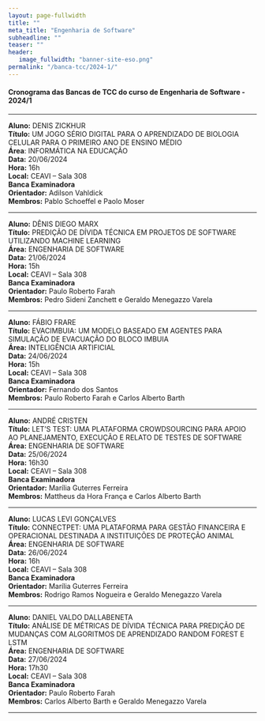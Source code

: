 ```yaml
---
layout: page-fullwidth
title: ""
meta_title: "Engenharia de Software"
subheadline: ""
teaser: ""
header:
   image_fullwidth: "banner-site-eso.png"
permalink: "/banca-tcc/2024-1/"
---
```


#### **Cronograma das Bancas de TCC do curso de Engenharia de Software - 2024/1**

<hr>

**Aluno:** DENIS ZICKHUR
<br>
**Título:** UM JOGO SÉRIO DIGITAL PARA O APRENDIZADO DE BIOLOGIA CELULAR PARA O PRIMEIRO ANO DE ENSINO MÉDIO
<br>
**Área**: INFORMÁTICA NA EDUCAÇÃO
<br>
**Data:** 20/06/2024
<br>
**Hora:** 16h
<br>
**Local:** CEAVI – Sala 308
<br>
**Banca Examinadora**
<br>
**Orientador:** Adilson Vahldick
<br>
**Membros:** Pablo Schoeffel e Paolo Moser

<hr>

**Aluno:** DÊNIS DIEGO MARX
<br>
**Título:** PREDIÇÃO DE DÍVIDA TÉCNICA EM PROJETOS DE SOFTWARE UTILIZANDO MACHINE LEARNING
<br>
**Área:** ENGENHARIA DE SOFTWARE
<br>
**Data:** 21/06/2024
<br>
**Hora:** 15h
<br>
**Local:** CEAVI – Sala 308
<br>
**Banca Examinadora**
<br>
**Orientador:** Paulo Roberto Farah
<br>
**Membros:** Pedro Sideni Zanchett e Geraldo Menegazzo Varela

<hr>

**Aluno:** FÁBIO FRARE
<br>
**Título:** EVACIMBUIA: UM MODELO BASEADO EM AGENTES PARA SIMULAÇÃO DE EVACUAÇÃO DO BLOCO IMBUIA
<br>
**Área:** INTELIGÊNCIA ARTIFICIAL
<br>
**Data:** 24/06/2024
<br>
**Hora:** 15h
<br>
**Local:** CEAVI – Sala 308
<br>
**Banca Examinadora**
<br>
**Orientador:** Fernando dos Santos
<br>
**Membros:** Paulo Roberto Farah e Carlos Alberto Barth

<hr>

**Aluno:** ANDRÉ CRISTEN
<br>
**Título:** LET’S TEST: UMA PLATAFORMA CROWDSOURCING PARA APOIO AO PLANEJAMENTO, EXECUÇÃO E RELATO DE TESTES DE SOFTWARE
<br>
**Área:** ENGENHARIA DE SOFTWARE
<br>
**Data:** 25/06/2024
<br>
**Hora:** 16h30
<br>
**Local:** CEAVI – Sala 308
<br>
**Banca Examinadora**
<br>
**Orientador:** Marília Guterres Ferreira
<br>
**Membros:** Mattheus da Hora França e Carlos Alberto Barth

<hr>

**Aluno:** LUCAS LEVI GONÇALVES
<br>
**Título:** CONNECTPET: UMA PLATAFORMA PARA GESTÃO FINANCEIRA E OPERACIONAL DESTINADA A INSTITUIÇÕES DE PROTEÇÃO ANIMAL
<br>
**Área:** ENGENHARIA DE SOFTWARE
<br>
**Data:** 26/06/2024
<br>
**Hora:** 16h
<br>
**Local:** CEAVI – Sala 308
<br>
**Banca Examinadora**
<br>
**Orientador:** Marília Guterres Ferreira
<br>
**Membros:** Rodrigo Ramos Nogueira e Geraldo Menegazzo Varela

<hr>

**Aluno:** DANIEL VALDO DALLABENETA
<br>
**Título:** ANÁLISE DE MÉTRICAS DE DÍVIDA TÉCNICA PARA PREDIÇÃO DE MUDANÇAS COM ALGORITMOS DE APRENDIZADO RANDOM FOREST E LSTM
<br>
**Área:** ENGENHARIA DE SOFTWARE
<br>
**Data:** 27/06/2024
<br>
**Hora:** 17h30
<br>
**Local:** CEAVI – Sala 308
<br>
**Banca Examinadora**
<br>
**Orientador:** Paulo Roberto Farah
<br>
**Membros:** Carlos Alberto Barth e Geraldo Menegazzo Varela

<hr>